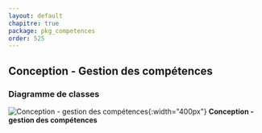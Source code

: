 ```yaml
---
layout: default
chapitre: true
package: pkg_competences
order: 525
---
```


## Conception - Gestion des compétences

### Diagramme de classes 

![Conception - gestion des compétences ](/prototype/diagrammes/classes-competences.svg){:width="400px"}
**Conception - gestion des compétences**